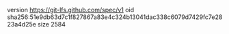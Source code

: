 version https://git-lfs.github.com/spec/v1
oid sha256:51e9db63d7c1f827867a83e4c324b13041dac338c6079d7429fc7e2823a4d25e
size 2584
